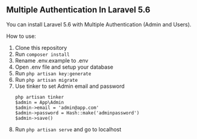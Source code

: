 ## Multiple Authentication In Laravel 5.6

You can install Laravel 5.6 with Multiple Authentication (Admin and Users).

How to use:
1. Clone this repository
2. Run `composer install`
3. Rename .env.example to .env
4. Open .env file and setup your database
5. Run `php artisan key:generate`
6. Run `php artisan migrate`
7. Use tinker to set Admin email and password
      ```
      php artisan tinker
      $admin = App\Admin
      $admin->email = 'admin@app.com'
      $admin->password = Hash::make('adminpassword')
      $admin->save()
      
      ```
8. Run `php artisan serve` and go to localhost
